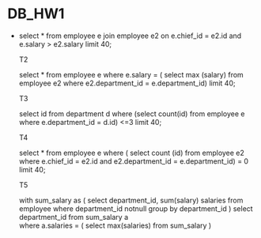 # DB_HW1
<ul>
  <li>
    select * from employee e join employee e2 on e.chief_id = e2.id and e.salary > e2.salary limit 40;

T2

select * from employee e where e.salary = ( select max (salary) from employee e2 where e2.department_id = e.department_id) limit 40;


 T3

select id from department d where (select count(id) from employee e where e.department_id = d.id) <=3 limit 40;

 T4

select * from employee e where ( select count (id) from employee e2 where e.chief_id = e2.id and e2.department_id = e.department_id) = 0 limit 40;

T5

with sum_salary as
  ( select department_id, sum(salary) salaries
    from   employee
    where department_id notnull 
    group  by department_id )
select department_id
from   sum_salary a       
where  a.salaries = ( select max(salaries) from sum_salary )

   </li>
</ul>
